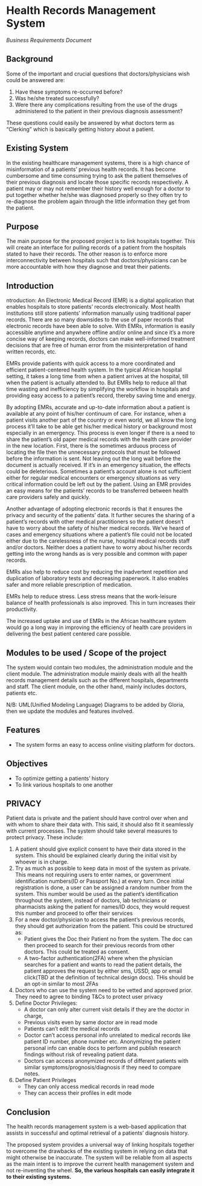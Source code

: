# Health Records Management System

_Business Requirements Document_

## Background

Some of the important and crucial questions that  doctors/physicians wish could be answered are:

  1. Have these symptoms re-occurred before?
  2. Was he/she treated successfully?
  3. Were there any complications resulting from the use of the drugs administered to the patient in their previous diagnosis assessment?

These questions could easily be answered by what doctors term as “Clerking” which is basically getting history about a patient.

## Existing System

In the existing healthcare management systems, there is a high chance of misinformation of a patients’ previous health records. It has become cumbersome and time consuming trying to ask the patient themselves of their previous diagnosis and locate those specific records respectively. A patient may or may not remember their history well enough for a doctor to put together whether he/she was diagnosed properly so they often try to re-diagnose the problem again through the little information they get from the patient.

## Purpose

The main purpose for the proposed project is to link hospitals together. This will create an interface for pulling records of a patient from the hospitals stated to have their records. 
The other reason is to enforce more interconnectivity between hospitals such that doctors/physicians can be more accountable with how they diagnose and treat their patients.

## Introduction

ntroduction:
An Electronic Medical Record (EMR) is a digital application that enables hospitals to store patients’ records electronically. Most health institutions still store patients’ information manually using traditional paper records. There are so many downsides to the use of paper records that electronic records have been able to solve. With EMRs, information is easily accessible anytime and anywhere offline and/or online and since it’s a more concise way of keeping records, doctors can make well-informed treatment decisions that are free of human error from the misinterpretation of hand written records, etc.

EMRs provide patients with quick access to a more coordinated and efficient patient-centered health system. In the typical African hospital setting, it takes a long time from when a patient arrives at the hospital, till when the patient is actually attended to. But EMRs help to reduce all that time wasting and inefficiency by simplifying the workflow in hospitals and providing easy access to a patient’s record, thereby saving time and energy.

By adopting EMRs, accurate and up-to-date information about a patient is available at any point of his/her continuum of care. For instance, when a patient visits another part of the country or even world, we all know the long process it’ll take to be able get his/her medical history or background most especially in an emergency. This process is even longer if there is a need to share the patient’s old paper medical records with the health care provider in the new location. First, there is the sometimes arduous process of locating the file then the unnecessary protocols that must be followed before the information is sent. Not leaving out the long wait before the document is actually received. If it’s in an emergency situation, the effects could be deleterious. Sometimes a patient’s account alone is not sufficient either for regular medical encounters or emergency situations as very critical information could be left out by the patient. Using an EMR provides an easy means for the patients’ records to be transferred between health care providers safely and quickly.

Another advantage of adopting electronic records is that it ensures the privacy and security of the patients’ data. It further secures the sharing of a patient’s records with other medical practitioners so the patient doesn’t have to worry about the safety of his/her medical records. We’ve heard of cases and emergency situations where a patient’s file could not be located either due to the carelessness of the nurse, hospital medical records staff and/or doctors. Neither does a patient have to worry about his/her records getting into the wrong hands as is very possible and common with paper records.

EMRs also help to reduce cost by reducing the inadvertent repetition and duplication of laboratory tests and decreasing paperwork. It also enables safer and more reliable prescription of medication.

EMRs help to reduce stress. Less stress means that the work-leisure balance of health professionals is also improved. This in turn increases their productivity.

The increased uptake and use of EMRs in the African healthcare system would go a long way in improving the efficiency of health care providers in delivering the best patient centered care possible.

## Modules to be used / Scope of the project

The system would contain two modules, the administration module and the client module. The administration module mainly deals with all the health records management details such as the different hospitals, departments and staff. The client module, on the other hand, mainly includes doctors, patients etc.

N/B: UML(Unified Modeling Language) Diagrams to be added by Gloria, then we update the modules and features involved.

## Features

- The system forms an easy to access online visiting platform for doctors.

## Objectives

- To optimize getting a patients’ history
- To link various hospitals to one another

## PRIVACY 

Patient data is private and the patient should have control over when and with whom to share their data with. This said, it should also fit it seamlessly with current processes. The system should take several measures to protect privacy. These include:

1. A patient should give explicit consent to have their data stored in the system. This should be explained clearly during the initial visit by whoever is in charge.
2. Try as much as possible to keep data in most of the system as private. This means not requiring users to enter names, or government identification numbers(ID or Passport No.) at every turn. Once initial registration is done, a user can be assigned a random number from the system. This number would be used as the patient’s identification throughout the system, instead of doctors, lab technicians or pharmacists asking the patient for names/ID docs, they would request this number and proceed to offer their services
3. For a new doctor/physician to access the patient’s previous records, they should get authorization from the patient. This could be structured as:
   - Patient gives the Doc their Patient no from the system. The doc can then proceed to search for their previous records from other doctors. This could be treated as consent.
   - A two-factor authentication(2FA) where when the physician searches for a patient and wants to read the patient details, the patient approves the request by either sms, USSD, app or email click(TBD at the definition of technical design docs). THis should be an opt-in similar to most 2FAs
4. Doctors who can use the system need to be vetted and approved prior. They need to agree to binding T&Cs to protect user privacy
5. Define Doctor Privileges:
   - A doctor can only alter current visit details if they are the doctor in charge,
   - Previous visits even by same doctor are in read mode
   - Patients can’t edit the medical records
   - Doctor can’t access personal info unrelated to medical records like patient ID number, phone number etc. Anonymizing the patient personal info can enable docs to perform and publish research findings without risk of revealing patient data.
   - Doctors can access anonymized records of different patients with similar symptoms/prognosis/diagnosis if they need to compare notes.
6. Define Patient Privileges
   - They can only access medical records in read mode
   - They can access their profiles in edit mode

## Conclusion

The health records management system is a web-based application that assists in successful and optimal retrieval of a patients’ diagnosis history.

The proposed system provides a universal way of linking hospitals together to overcome the drawbacks of the existing system in relying on data that might otherwise be inaccurate. The system will be reliable from all aspects as the main intent is to improve the current health management system and not re-inventing the wheel. **So, the various hospitals can easily integrate it to their existing systems.**
